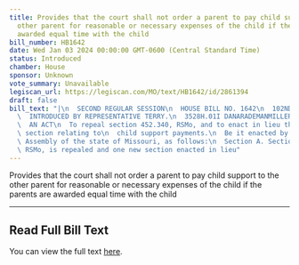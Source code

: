 ```yaml
---
title: Provides that the court shall not order a parent to pay child support to the
  other parent for reasonable or necessary expenses of the child if the parents are
  awarded equal time with the child
bill_number: HB1642
date: Wed Jan 03 2024 00:00:00 GMT-0600 (Central Standard Time)
status: Introduced
chamber: House
sponsor: Unknown
vote_summary: Unavailable
legiscan_url: https://legiscan.com/MO/text/HB1642/id/2861394
draft: false
bill_text: "|\n  SECOND REGULAR SESSION\n  HOUSE BILL NO. 1642\n  102ND GENERAL ASSEMBLY\n\
  \  INTRODUCED BY REPRESENTATIVE TERRY.\n  3528H.01I DANARADEMANMILLER,ChiefClerk\n\
  \  AN ACT\n  To repeal section 452.340, RSMo, and to enact in lieu thereof one new\
  \ section relating to\n  child support payments.\n  Be it enacted by the General\
  \ Assembly of the state of Missouri, as follows:\n  Section A. Section 452.340,\
  \ RSMo, is repealed and one new section enacted in lieu"
---
```

Provides that the court shall not order a parent to pay child support to the other parent for reasonable or necessary expenses of the child if the parents are awarded equal time with the child

---

## Read Full Bill Text

You can view the full text [here](https://legiscan.com/MO/text/HB1642/id/2861394).

